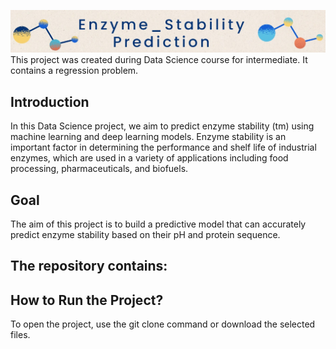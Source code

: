 ![](enzyme_head.jpg)
This project was created during Data Science course for intermediate. It contains a regression problem.  

## Introduction
In this Data Science project, we aim to predict enzyme stability (tm) using machine learning and deep learning models. Enzyme stability is an important factor in determining the performance and shelf life of industrial enzymes, which are used in a variety of applications including food processing, pharmaceuticals, and biofuels. 

## Goal
The aim of this project is to build a predictive model that can accurately predict enzyme stability based on their pH and protein sequence.

## The repository contains:

## How to Run the Project?
To open the project, use the git clone command or download the selected files.
